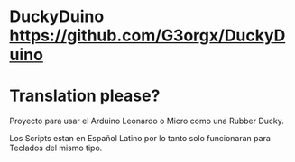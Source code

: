 # DuckyDuino https://github.com/G3orgx/DuckyDuino
# Translation please?

Proyecto para usar el Arduino Leonardo o Micro como una Rubber Ducky.

Los Scripts estan en Español Latino por lo tanto solo funcionaran para Teclados del mismo tipo.
